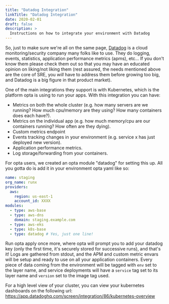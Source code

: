 ```yaml
---
title: "Datadog Integration"
linkTitle: "Datadog Integration"
date: 2020-02-01
draft: false
description: >
  Instructions on how to integrate your environment with Datadog
---
```


So, just to make sure we're all on the same page, [Datadog](https://www.datadoghq.com/) is a cloud monitoring/security
company many folks like to use. They do logging, events, statistics, application performance metrics (apms), etc... 
If you don't know them please check them out so that you may have an educated opinion on liking/not liking them (rest
assured, the needs mentioned above are the core of SRE, you _will_ have to address them before growing too big, and
Datadog is a big figure in that product market).

One of the main integrations they support is with Kubernetes, which is the platform opta is using to run your apps. With
this integration you can have:
* Metrics on both the whole cluster (e.g. how many servers are we running? How much cpu/memory are
they using? How many containers does each have?).
* Metrics on the individual app (e.g. how much memory/cpu are our containers
running? How often are they dying).
* Custom metrics endpoint  
* Events tracking changes in your environment (e.g. service x has just deployed new version).
* Application performance metrics.
* Log storage/forwarding from your containers.

For opta users, we created an opta module "datadog" for setting this up. All you gotta do is add it in your environment
opta yaml like so:
```yaml
name: staging
org_name: runx
providers:
  aws:
    region: us-east-1
    account_id: XXXX
modules:
  - type: aws-base
  - type: aws-dns
    domain: staging.example.com
  - type: aws-eks
  - type: k8s-base
  - type: datadog # Yes, just one line!
```
Run opta apply once more, where opta will prompt you to add your datadog key (only the first time, it's securely stored
for successive runs), and that's it! Logs are gathered from stdout, and the APM and custom metric envars will be
setup and ready to use on all your application containers. Every piece of data coming from the environment will be
tagged with `env` set to the layer name, and service deployments will have a `service` tag set to its layer name and
`version` set to the image tag used.

For a high level view of your cluster, you can view your kubernetes dashboards on the following url:
https://app.datadoghq.com/screen/integration/86/kubernetes-overview